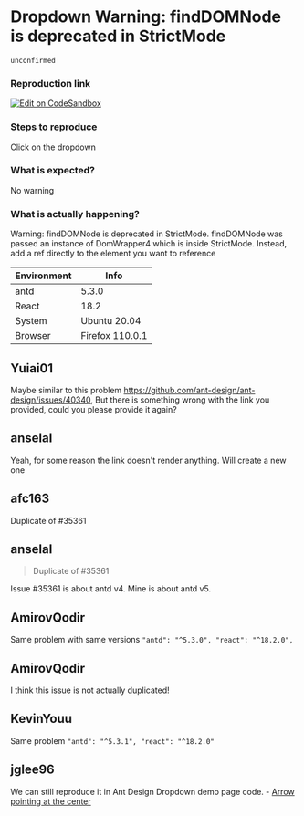 # Dropdown Warning: findDOMNode is deprecated in StrictMode

`unconfirmed`

### Reproduction link

[![Edit on CodeSandbox](https://codesandbox.io/static/img/play-codesandbox.svg)](https://codesandbox.io/s/antd-reproduction-template-forked-3d5j7d?file=/index.js)

### Steps to reproduce

Click on the dropdown

### What is expected?

No warning

### What is actually happening?

Warning: findDOMNode is deprecated in StrictMode. findDOMNode was passed an instance of DomWrapper4 which is inside StrictMode. Instead, add a ref directly to the element you want to reference

| Environment | Info            |
| ----------- | --------------- |
| antd        | 5.3.0           |
| React       | 18.2            |
| System      | Ubuntu 20.04    |
| Browser     | Firefox 110.0.1 |

<!-- generated by ant-design-issue-helper. DO NOT REMOVE -->

## Yuiai01

Maybe similar to this problem https://github.com/ant-design/ant-design/issues/40340, But there is something wrong with the link you provided, could you please provide it again?

## anselal

Yeah, for some reason the link doesn't render anything. Will create a new one

## afc163

Duplicate of #35361

## anselal

> Duplicate of #35361

Issue #35361 is about antd v4.
Mine is about antd v5.

## AmirovQodir

Same problem with same versions
`"antd": "^5.3.0",
 "react": "^18.2.0",`

## AmirovQodir

I think this issue is not actually duplicated!

## KevinYouu

Same problem
`"antd": "^5.3.1", "react": "^18.2.0"`

## jglee96

We can still reproduce it in Ant Design Dropdown demo page code. - [Arrow pointing at the center](https://ant.design/components/dropdown#components-dropdown-demo-arrow-center)
